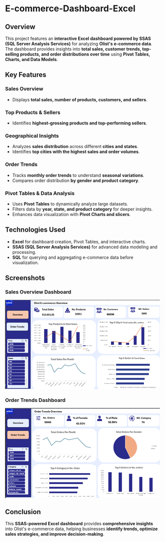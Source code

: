 # E-commerce-Dashboard-Excel  

## Overview  
This project features an **interactive Excel dashboard powered by SSAS (SQL Server Analysis Services)** for analyzing **Olist's e-commerce data**.  
The dashboard provides insights into **total sales, customer trends, top-selling products, and order distributions over time** using **Pivot Tables, Charts, and Data Models**.  

## Key Features  

### Sales Overview  
- Displays **total sales, number of products, customers, and sellers**.  

### Top Products & Sellers  
- Identifies **highest-grossing products and top-performing sellers**.  

### Geographical Insights  
- Analyzes **sales distribution** across different **cities and states**.  
- Identifies **top cities with the highest sales and order volumes**.  

### Order Trends  
- Tracks **monthly order trends** to understand **seasonal variations**.  
- Compares order distribution **by gender and product category**.  

### Pivot Tables & Data Analysis  
- Uses **Pivot Tables** to dynamically analyze large datasets.  
- Filters data by **year, state, and product category** for deeper insights.  
- Enhances data visualization with **Pivot Charts and slicers**.  

## Technologies Used  
- **Excel** for dashboard creation, Pivot Tables, and interactive charts.  
- **SSAS (SQL Server Analysis Services)** for advanced data modeling and processing.  
- **SQL** for querying and aggregating e-commerce data before visualization.  

## Screenshots  
### Sales Overview Dashboard  
<img src="Dash1.png">

### Order Trends Dashboard  
<img src="Dash2.png">

## Conclusion  
This **SSAS-powered Excel dashboard** provides **comprehensive insights** into Olist's e-commerce data, helping businesses **identify trends, optimize sales strategies, and improve decision-making**.  
